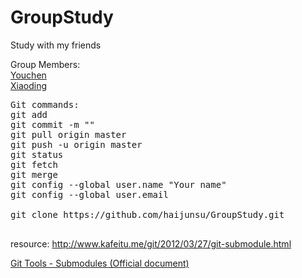 # GroupStudy
Study with my friends
<p>
Group Members:<br>
<a href="https://github.com/Youchen">Youchen</a> <br>
<a href="https://github.com/xiaodingli">Xiaoding</a><br>


<pre>
Git commands:
git add 
git commit -m ""
git pull origin master
git push -u origin master
git status
git fetch
git merge
git config --global user.name "Your name"
git config --global user.email <your email address>

git clone https://github.com/haijunsu/GroupStudy.git

</pre>
resource: <a href="http://www.kafeitu.me/git/2012/03/27/git-submodule.html"  target="_blank">http://www.kafeitu.me/git/2012/03/27/git-submodule.html</a>

[Git Tools - Submodules (Official document)](https://git-scm.com/book/en/v2/Git-Tools-Submodules)
